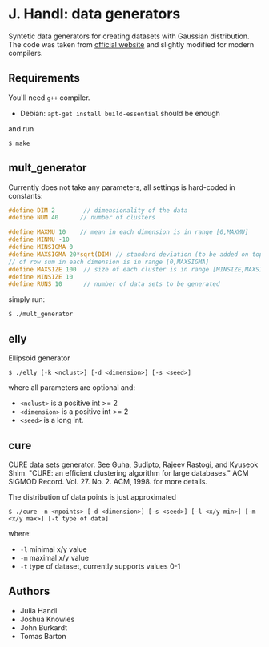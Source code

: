 # J. Handl: data generators

Syntetic data generators for creating datasets with Gaussian distribution. The code was taken from [official website](http://personalpages.manchester.ac.uk/mbs/Julia.Handl/generators.html) and slightly modified for modern compilers.

## Requirements

You'll need `g++` compiler.

  * Debian: `apt-get install build-essential` should be enough

and run

```
$ make
```

## mult_generator

Currently does not take any parameters, all settings is hard-coded in constants:

```c
#define DIM 2        // dimensionality of the data
#define NUM 40      // number of clusters

#define MAXMU 10    // mean in each dimension is in range [0,MAXMU]
#define MINMU -10
#define MINSIGMA 0
#define MAXSIGMA 20*sqrt(DIM) // standard deviation (to be added on top
// of row sum in each dimension is in range [0,MAXSIGMA]
#define MAXSIZE 100  // size of each cluster is in range [MINSIZE,MAXSIZE]
#define MINSIZE 10
#define RUNS 10      // number of data sets to be generated
```

simply run:

```
$ ./mult_generator
```

## elly

Ellipsoid generator

```
$ ./elly [-k <nclust>] [-d <dimension>] [-s <seed>]
```
where all parameters are optional and:
  * `<nclust>` is a positive int >= 2
  * `<dimension>` is a positive int >= 2
  * `<seed>` is a long int.

## cure

CURE data sets generator. See Guha, Sudipto, Rajeev Rastogi, and Kyuseok Shim. "CURE: an efficient clustering algorithm for
large databases." ACM SIGMOD Record. Vol. 27. No. 2. ACM, 1998. for more details.

The distribution of data points is just approximated

```
$ ./cure -n <npoints> [-d <dimension>] [-s <seed>] [-l <x/y min>] [-m <x/y max>] [-t type of data]
```
where:
  * `-l` minimal x/y value
  * `-m` maximal x/y value
  * `-t` type of dataset, currently supports values 0-1

## Authors

  * Julia Handl
  * Joshua Knowles
  * John Burkardt
  * Tomas Barton
